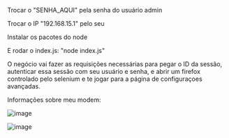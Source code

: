 Trocar o "SENHA_AQUI" pela senha do usuário admin

Trocar o IP "192.168.15.1" pelo seu

Instalar os pacotes do node

E rodar o index.js: "node index.js"

O negócio vai fazer as requisições necessárias para pegar o ID da sessão, autenticar essa sessão com seu usuário e senha, e abrir um firefox controlado pelo selenium e te jogar para a página de configuraçoes avançadas.

Informações sobre meu modem:

![image](https://github.com/Izurii/modem-vivo-avancado/assets/46232520/1b0fac73-e4b4-41e2-888b-98d13f1cf5ad)


![image](https://github.com/Izurii/modem-vivo-avancado/assets/46232520/fb8137d0-be01-4418-8a76-193c1a493f52)
